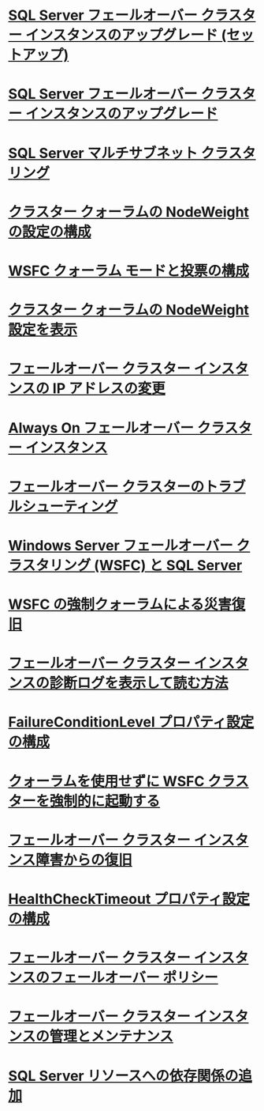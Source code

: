 # [SQL Server フェールオーバー クラスター インスタンスのアップグレード (セットアップ)](upgrade-a-sql-server-failover-cluster-instance-setup.md)
# [SQL Server フェールオーバー クラスター インスタンスのアップグレード](upgrade-a-sql-server-failover-cluster-instance.md)
# [SQL Server マルチサブネット クラスタリング](sql-server-multi-subnet-clustering-sql-server.md)
# [クラスター クォーラムの NodeWeight の設定の構成](configure-cluster-quorum-nodeweight-settings.md)
# [WSFC クォーラム モードと投票の構成](wsfc-quorum-modes-and-voting-configuration-sql-server.md)
# [クラスター クォーラムの NodeWeight 設定を表示](view-cluster-quorum-nodeweight-settings.md)
# [フェールオーバー クラスター インスタンスの IP アドレスの変更](change-the-ip-address-of-a-failover-cluster-instance.md)
# [Always On フェールオーバー クラスター インスタンス](always-on-failover-cluster-instances-sql-server.md)
# [フェールオーバー クラスターのトラブルシューティング](failover-cluster-troubleshooting.md)
# [Windows Server フェールオーバー クラスタリング (WSFC) と SQL Server](windows-server-failover-clustering-wsfc-with-sql-server.md)
# [WSFC の強制クォーラムによる災害復旧](wsfc-disaster-recovery-through-forced-quorum-sql-server.md)
# [フェールオーバー クラスター インスタンスの診断ログを表示して読む方法](view-and-read-failover-cluster-instance-diagnostics-log.md)
# [FailureConditionLevel プロパティ設定の構成](configure-failureconditionlevel-property-settings.md)
# [クォーラムを使用せずに WSFC クラスターを強制的に起動する](force-a-wsfc-cluster-to-start-without-a-quorum.md)
# [フェールオーバー クラスター インスタンス障害からの復旧](recover-from-failover-cluster-instance-failure.md)
# [HealthCheckTimeout プロパティ設定の構成](configure-healthchecktimeout-property-settings.md)
# [フェールオーバー クラスター インスタンスのフェールオーバー ポリシー](failover-policy-for-failover-cluster-instances.md)
# [フェールオーバー クラスター インスタンスの管理とメンテナンス](failover-cluster-instance-administration-and-maintenance.md)
# [SQL Server リソースへの依存関係の追加](add-dependencies-to-a-sql-server-resource.md)

